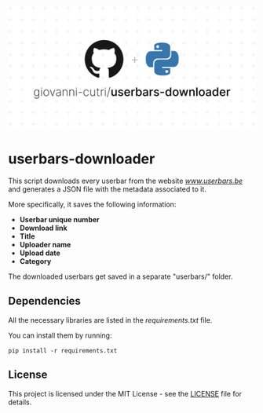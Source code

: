 ![Socialify](https://github.com/giovanni-cutri/userbars-downloader/blob/main/resources/socialify-logo.png)

# userbars-downloader
 
This script downloads every userbar from the website *www.userbars.be* and generates a JSON file with the metadata associated to it.

More specifically, it saves the following information:
- **Userbar unique number**
- **Download link**
- **Title**
- **Uploader name**
- **Upload date**
- **Category**

The downloaded userbars get saved in a separate "userbars/" folder.

## Dependencies

All the necessary libraries are listed in the *requirements.txt* file.

You can install them by running:

```
pip install -r requirements.txt
```

## License

This project is licensed under the MIT License - see the [LICENSE](https://github.com/giovanni-cutri/userbars-downloader/blob/main/LICENSE) file for details.
